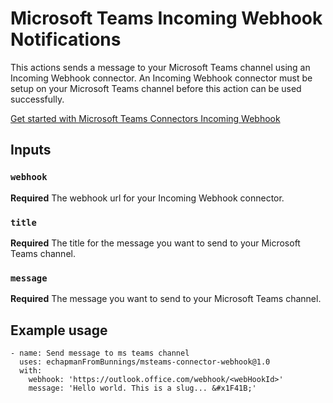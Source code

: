 # Microsoft Teams Incoming Webhook Notifications

This actions sends a message to your Microsoft Teams channel using an Incoming Webhook connector. An Incoming Webhook connector must be setup on your Microsoft Teams channel before this action can be used successfully.

[Get started with Microsoft Teams Connectors Incoming Webhook](https://medium.com/@ankush.kumar133/get-started-with-microsoft-team-connectors-incoming-webhook-a330657993e7)

## Inputs

### `webhook`

**Required** The webhook url for your Incoming Webhook connector.

### `title`

**Required** The title for the message you want to send to your Microsoft Teams channel.

### `message`

**Required** The message you want to send to your Microsoft Teams channel.

## Example usage

```
- name: Send message to ms teams channel
  uses: echapmanFromBunnings/msteams-connector-webhook@1.0
  with:
    webhook: 'https://outlook.office.com/webhook/<webHookId>'
    message: 'Hello world. This is a slug... &#x1F41B;'
```
